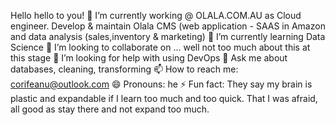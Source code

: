 Hello hello to you!
🔭 I’m currently working @ OLALA.COM.AU as Cloud engineer. Develop & maintain Olala CMS (web application - SAAS in Amazon and data analysis (sales,inventory & marketing)
🌱 I’m currently learning Data Science
👯 I’m looking to collaborate on ... well not too much about this at this stage 
🤔 I’m looking for help with using DevOps
💬 Ask me about databases, cleaning, transforming 
📫 How to reach me: corifeanu@outlook.com
😄 Pronouns: he
⚡ Fun fact: They say my brain is plastic and expandable if I learn too much and too quick. That I was afraid, all good as stay there and not expand too much. 
